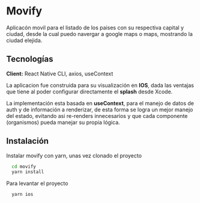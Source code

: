 
# Movify

Aplicacón movil para el listado de los paises con su respectiva capital y ciudad, desde la cual puedo navergar a google maps o maps, mostrando la ciudad elejida.




## Tecnologías

**Client:** React Native CLI, axios, useContext

La aplicacion fue construida para su visualización en **IOS**, dada las ventajas que tiene al poder configurar directamente el **splash** desde Xcode.

La implementación esta basada en **useContext**, para el manejo de datos de auth y de información a renderizar, de esta forma se logra un mejor manejo del estado, evitando asi re-renders innecesarios y que cada componente (organismos) pueda manejar su propia lógica.
## Instalación

Instalar movify con yarn, unas vez clonado el proyecto

```bash
  cd movify
  yarn install
```

Para levantar el proyecto

```bash
  yarn ios
```